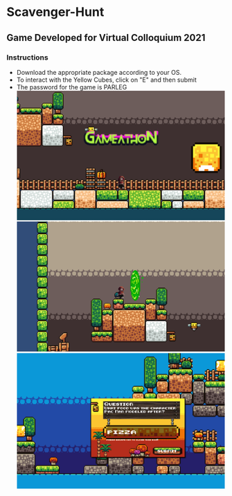 # Scavenger-Hunt
## Game Developed for Virtual Colloquium 2021
### Instructions 
* Download the appropriate package according to your OS.
* To interact with the Yellow Cubes, click on "E" and then submit
* The password for the game is PARLEG
![](gamea.png)
![](game1.png)
![](game2.png)
